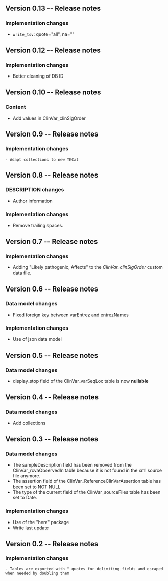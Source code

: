 <!----------------------------------------------------------------------------->
<!----------------------------------------------------------------------------->
## Version 0.13 -- Release notes

### Implementation changes

   - `write_tsv`: quote="all", na="<NA>"

<!----------------------------------------------------------------------------->
<!----------------------------------------------------------------------------->
## Version 0.12 -- Release notes

### Implementation changes

   - Better cleaning of DB ID

<!----------------------------------------------------------------------------->
<!----------------------------------------------------------------------------->
## Version 0.10 -- Release notes

### Content

   - Add values in ClinVar_clinSigOrder

<!----------------------------------------------------------------------------->
<!----------------------------------------------------------------------------->
## Version 0.9 -- Release notes

### Implementation changes

	- Adapt collections to new TKCat

<!----------------------------------------------------------------------------->
<!----------------------------------------------------------------------------->
## Version 0.8 -- Release notes

### DESCRIPTION changes

   - Author information

### Implementation changes
   
   - Remove trailing spaces.
   
<!----------------------------------------------------------------------------->
<!----------------------------------------------------------------------------->
## Version 0.7 -- Release notes

### Implementation changes
   
   - Adding "Likely pathogenic, Affects" to the *ClinVar_clinSigOrder*
   custom data file.

<!----------------------------------------------------------------------------->
<!----------------------------------------------------------------------------->
## Version 0.6 -- Release notes

### Data model changes
   
   - Fixed foreign key between varEntrez and entrezNames
   
### Implementation changes
   
   - Use of json data model

<!----------------------------------------------------------------------------->
<!----------------------------------------------------------------------------->
## Version 0.5 -- Release notes

### Data model changes
   
   - display_stop field of the ClinVar_varSeqLoc table is now **nullable**

<!----------------------------------------------------------------------------->
<!----------------------------------------------------------------------------->
## Version 0.4 -- Release notes

### Data model changes
   
   - Add collections

<!----------------------------------------------------------------------------->
<!----------------------------------------------------------------------------->
## Version 0.3 -- Release notes

### Data model changes

   - The sampleDescription field has been removed from the ClinVar_rcvaObservedIn
   table because it is not found in the xml source file anymore.
   - The assertion field of the ClinVar_ReferenceClinVarAssertion table
   has been set to NOT NULL
   - The type of the current field of the ClinVar_sourceFiles table has been
   set to Date.

### Implementation changes
   
   - Use of the "here" package
   - Write last update

<!----------------------------------------------------------------------------->
<!----------------------------------------------------------------------------->
## Version 0.2 -- Release notes

### Implementation changes

	- Tables are exported with " quotes for delimiting fields and escaped when needed by doubling them
